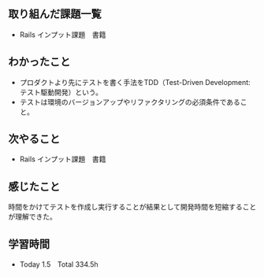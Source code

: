 ## 取り組んだ課題一覧  
- Rails インプット課題　書籍
## わかったこと
- プロダクトより先にテストを書く手法をTDD（Test-Driven Development:テスト駆動開発）という。
- テストは環境のバージョンアップやリファクタリングの必須条件であること。
## 次やること  
- Rails インプット課題　書籍
## 感じたこと 
時間をかけてテストを作成し実行することが結果として開発時間を短縮することが理解できた。
## 学習時間  
- Today 1.5　Total 334.5h
